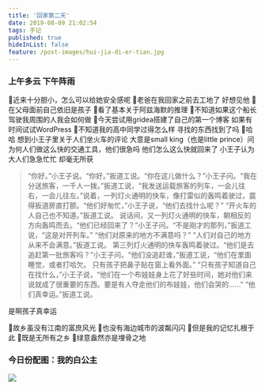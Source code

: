 ```yaml
---
title: '回家第二天'
date: 2019-08-09 21:02:54
tags: 手记
published: true
hideInList: false
feature: /post-images/hui-jia-di-er-tian.jpg
---
```

### 上午多云 下午阵雨

<!-- more -->

🌱近来十分胆小，怎么可以给她安全感呢
🌱老爸在我回家之前去工地了 好想见他
🌱在父母面前自己依旧是孩子
🌱看了基本关于阿兹海默的推理
🌱不知道如果这个船长驾驶我周围的人我会如何做
🌱今天尝试用gridea搭建了自己的第一个博客 如果有时间试试WordPress
🌱不知道我的高中同学过得怎么样 寻找的东西找到了吗
🌱哈哈 想到小王子里关于人们坐火车的评论
大意是small king（也是little prince）问为何人们做这么快的交通工具，他们很急吗 他们怎么这么快就回来了 小王子认为大人们急急忙忙 却毫无所获
> “你好。”小王子说。“你好。”扳道工说。“你在这儿做什么？”小王子问。“我在分送旅客，一千人一拨。”扳道工说，“我发送运载旅客的列车，一会儿往右，一会儿往左。”说着，一列灯火通明的快车，像打雷似的轰鸣着驶过，震得扳道房直打颤。“他们好匆忙，”小王子说，“他们去找什么呢？”    “开火车的人自己也不知道。”扳道工说。    说话间，又一列灯火通明的快车，朝相反的方向轰鸣而去。“他们已经回来了？”小王子问。“不是刚才的那列，”扳道工说，“这是对开列车。”    “他们对原来的地方不满意吗？”    “人们对自己的地方从来不会满意。”扳道工说。    第三列灯火通明的快车轰鸣着驶过。“他们是去追赶第一批旅客吗？”小王子问。“他们没追赶谁，”扳道工说，“他们在里面睡觉，或者打哈欠。    只有孩子把鼻子贴在窗上看外面。”    “只有孩子知道自己在找什么，”小王子说，“他们在一个布娃娃身上花了好些时间，她对他们来说就成了很重要的东西。要是有人夺走他们的布娃娃，他们会哭的……”
    “他们真幸运。”扳道工说。

是啊孩子真幸运

🌱故乡虽没有江南的富庶风光
🌱也没有海边城市的波粼闪闪
🌱但是我的记忆扎根于此
🌱既是无所有之乡
🌱绿意盎然亦是埋骨之地


<script src="https://sdk.jinrishici.com/v2/browser/jinrishici.js" charset="utf-8"></script>
<div id="poem_sentence"></div>
<div id="poem_info"></div>
<script type="text/javascript">
  jinrishici.load(function(result) {
    var sentence = document.querySelector("#poem_sentence")
    var info = document.querySelector("#poem_info")
    sentence.innerHTML = result.data.content
    info.innerHTML = '【' + result.data.origin.dynasty + '】' + result.data.origin.author + '《' + result.data.origin.title + '》'
  });
</script>


### 今日份配图：我的白公主
![](https://kongzhongfeima.github.io/post-images/1565357117967.jpg)
